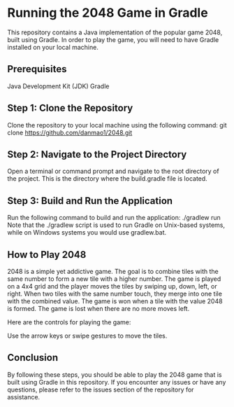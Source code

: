 # Running the 2048 Game in Gradle
This repository contains a Java implementation of the popular game 2048, built using Gradle. In order to play the game, you will need to have Gradle installed on your local machine.


## Prerequisites
Java Development Kit (JDK)
Gradle
## Step 1: Clone the Repository
Clone the repository to your local machine using the following command:
git clone https://github.com/danmao1/2048.git

## Step 2: Navigate to the Project Directory
Open a terminal or command prompt and navigate to the root directory of the project. This is the directory where the build.gradle file is located.

## Step 3: Build and Run the Application
Run the following command to build and run the application:
./gradlew run
Note that the ./gradlew script is used to run Gradle on Unix-based systems, while on Windows systems you would use gradlew.bat.

## How to Play 2048
2048 is a simple yet addictive game. The goal is to combine tiles with the same number to form a new tile with a higher number. The game is played on a 4x4 grid and the player moves the tiles by swiping up, down, left, or right. When two tiles with the same number touch, they merge into one tile with the combined value. The game is won when a tile with the value 2048 is formed. The game is lost when there are no more moves left.

Here are the controls for playing the game:

Use the arrow keys or swipe gestures to move the tiles.

## Conclusion
By following these steps, you should be able to play the 2048 game that is built using Gradle in this repository. If you encounter any issues or have any questions, please refer to the issues section of the repository for assistance.
